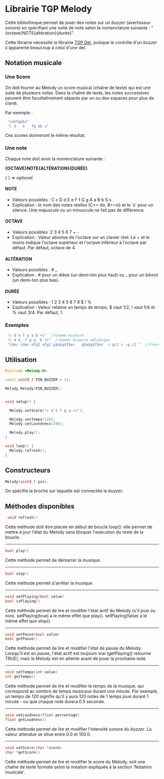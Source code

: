# Librairie TGP Melody

Cette bibliotheque permet de jouer des notes sur un *buzzer* (avertisseur sonore) en spécifiant une suite de note selon la nomenclature suivante : "{octave}NOTE{altération}{durée}".

Cette librairie nécessite la librairie [TGP Del](https://github.com/TechnoPhysCAL/TGP_Del), puisque le contrôle d'un *buzzer* s'apparente beaucoup à celui d'une del.

## Notation musicale

### Une Score
On doit fournir au Melody un score musical (chaîne de texte) qui est une suite de plusieurs notes. Dans la chaîne de texte, les notes successives peuvent être facultativement séparés par un ou des espaces pour plus de clarté.

Par exemple :

```cpp
 "cdefgabs" 
 "c d   e   fg ab s" 
```
Ces scores donneront le même résultat.

### Une note

Chaque note doit avoir la nomenclature suivante  : 

**{OCTAVE}NOTE{ALTÉRATION}{DURÉE}**

{ } => optionel

#### NOTE 
- Valeurs possibles : C c D d E e F f G g A a B b S s
- Explication : le nom des notes réelles (C== do, B==si) et le 's' pour un silence. Une majuscule ou un minuscule ne fait pas de différence.

#### OCTAVE
- Valeurs possibles :2 3 4 5 6 7 + -
- Explication : Valeur absolue de l'octave sur un clavier réel. Le + et le moins indique l'octave supérieur et l'octave inférieur à l'octave par défaut. Par défaut, octave de 4. 
 
#### ALTÉRATION
- Valeurs possibles : # _
- Explication : # pour un dièse (un demi-ton plus haut) ou _ pour un bémol (un demi-ton plus bas).

#### DURÉE
- Valeurs possibles : 1 2 3 4 5 6 7 8 $ ! %
- Explication : Valeur relative un temps de tempo, $ vaut 1/2, ! vaut 1/4 et % vaut 3/4. Par défaut, 1.

### Exemples
```cpp
 "c d e f g a b +c"  //Gamme majeure
 "c d e_ f g a_ b +c"  //Gamme mineure mélodique
 "cdec cdec efg2 efg2 g$a$g$f$ec   g$a$g$f$ec  c-gc2 c -g c2 "  //Frère Jacques
```

## Utilisation

```cpp
#include <Melody.h>

const uint8_t PIN_BUZZER = 12;

Melody Melody(PIN_BUZZER);


void setup() {

  Melody.setScore("c d e f g a +c");

  Melody.setTempo(120);
  Melody.setLoundness(100);

  Melody.play();
}

void loop() {
  Melody.refresh();
}

```

## Constructeurs
```cpp
Melody(uint8_t pin);
```
On spécifie la broche sur laquelle est connectée le *buzzer*.

## Méthodes disponibles
```cpp
 void refresh()
```
Cette méthode doit être placée en début de boucle loop(): elle permet de mettre à jour l'état du Melody sans bloquer l'exécution du reste de la boucle.

---
```cpp
bool play()
```
Cette méthode permet de démarrer la musique.

---
```cpp
bool stop()
```
Cette méthode permet d'arrêter la musique.

---
```cpp
void setPlaying(bool value)
bool isPlaying()
```
Cette méthode permet de lire et modifier l'état actif du Melody (s'il joue ou non).
setPlaying(true) a le même effet que play(). 
setPlaying(false) a le même effet que stop(). 

---
```cpp
void setPause(bool value)
bool getPause()
```
Cette méthode permet de lire et modifier l'état de pause du Melody. Lorsqu'il est en pause, l'état actif est toujours vrai (getPlaying() retourne TRUE), mais le Melody est en attente avant de jouer la prochaine note.

---
```cpp
void setTempo(int value)
int getTempo()
```
Cette méthode permet de lire et modifier le tempo de la musique, qui correspond au nombre de temps musicaux durant une minute. Par exemple, un tempo de 120 signifie qu'il y aura 120 notes de 1 temps joué durant 1 minute - ou que chaque note durera 0.5 seconde.

---
```cpp
void setLoudness(float percentage)
float getLoudness()
```
Cette méthode permet de lire et modifier l'intensité sonore du *buzzer*. La valeur attendue se situe entre 0.0 et 100.0.

---
```cpp
void setScore(char *score)
char *getScore()
```
Cette méthode permet de lire et modifier le score du Melody, soit une chaîne de texte formaté selon la notation expliquée à la section 'Notation musicale'.
